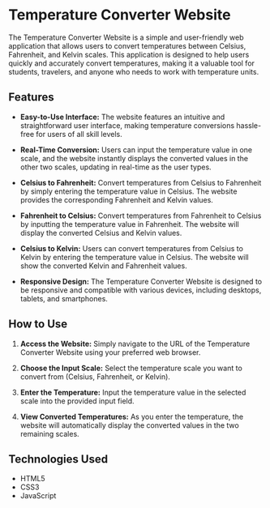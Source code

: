 # Temperature Converter Website

The Temperature Converter Website is a simple and user-friendly web application that allows users to convert temperatures between Celsius, Fahrenheit, and Kelvin scales. This application is designed to help users quickly and accurately convert temperatures, making it a valuable tool for students, travelers, and anyone who needs to work with temperature units.

## Features

- **Easy-to-Use Interface:** The website features an intuitive and straightforward user interface, making temperature conversions hassle-free for users of all skill levels.

- **Real-Time Conversion:** Users can input the temperature value in one scale, and the website instantly displays the converted values in the other two scales, updating in real-time as the user types.

- **Celsius to Fahrenheit:** Convert temperatures from Celsius to Fahrenheit by simply entering the temperature value in Celsius. The website provides the corresponding Fahrenheit and Kelvin values.

- **Fahrenheit to Celsius:** Convert temperatures from Fahrenheit to Celsius by inputting the temperature value in Fahrenheit. The website will display the converted Celsius and Kelvin values.

- **Celsius to Kelvin:** Users can convert temperatures from Celsius to Kelvin by entering the temperature value in Celsius. The website will show the converted Kelvin and Fahrenheit values.

- **Responsive Design:** The Temperature Converter Website is designed to be responsive and compatible with various devices, including desktops, tablets, and smartphones.

## How to Use

1. **Access the Website:** Simply navigate to the URL of the Temperature Converter Website using your preferred web browser.

2. **Choose the Input Scale:** Select the temperature scale you want to convert from (Celsius, Fahrenheit, or Kelvin).

3. **Enter the Temperature:** Input the temperature value in the selected scale into the provided input field.

4. **View Converted Temperatures:** As you enter the temperature, the website will automatically display the converted values in the two remaining scales.

## Technologies Used

- HTML5
- CSS3
- JavaScript



